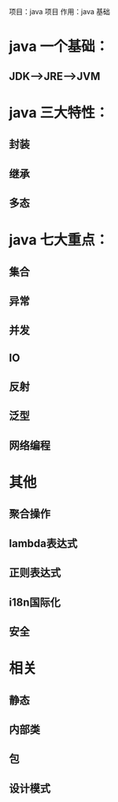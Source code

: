 项目：java 项目 作用：java 基础

# java 一个基础：
## JDK-->JRE-->JVM

# java 三大特性：
## 封装
## 继承
## 多态

# java 七大重点：
## 集合
## 异常
## 并发
## IO
## 反射
## 泛型
## 网络编程

# 其他
## 聚合操作
## lambda表达式
## 正则表达式
## i18n国际化
## 安全

# 相关
## 静态
## 内部类
## 包
## 设计模式